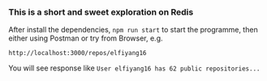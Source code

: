 ### This is a short and sweet exploration on Redis

After install the dependencies, `npm run start` to start the programme, then either using Postman or try from Browser, e.g.

```
http://localhost:3000/repos/elfiyang16
```

You will see response like `User elfiyang16 has 62 public repositories...`
